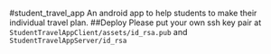 #student_travel_app
An android app to help students to make their individual travel plan.
##Deploy
Please put your own ssh key pair at `StudentTravelAppClient/assets/id_rsa.pub` and `StudentTravelAppServer/id_rsa`